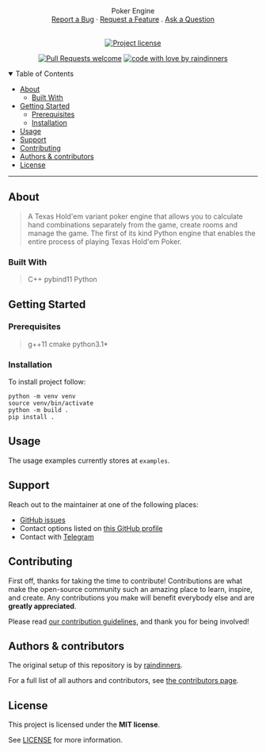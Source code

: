 <div align="center">
  Poker Engine
  <br />
  <a href="https://github.com/raindinners/pokerengine/issues/new?assignees=&labels=bug&template=01_BUG_REPORT.md&title=bug%3A+">Report a Bug</a>
  ·
  <a href="https://github.com/raindinners/pokerengine/issues/new?assignees=&labels=enhancement&template=02_FEATURE_REQUEST.md&title=feat%3A+">Request a Feature</a>
  .
  <a href="https://github.com/raindinners/pokerengine/issues/new?assignees=&labels=question&template=04_SUPPORT_QUESTION.md&title=support%3A+">Ask a Question</a>
</div>

<div align="center">
<br />

[![Project license](https://img.shields.io/github/license/raindinners/pokerengine.svg?style=flat-square)](LICENSE)

[![Pull Requests welcome](https://img.shields.io/badge/PRs-welcome-ff69b4.svg?style=flat-square)](https://github.com/raindinners/pokerengine/issues?q=is%3Aissue+is%3Aopen+label%3A%22help+wanted%22)
[![code with love by raindinners](https://img.shields.io/badge/%3C%2F%3E%20with%20%E2%99%A5%20by-raindinners-ff1414.svg?style=flat-square)](https://github.com/raindinners)

</div>

<details open="open">
<summary>Table of Contents</summary>

- [About](#about)
    - [Built With](#built-with)
- [Getting Started](#getting-started)
    - [Prerequisites](#prerequisites)
    - [Installation](#installation)
- [Usage](#usage)
- [Support](#support)
- [Contributing](#contributing)
- [Authors & contributors](#authors--contributors)
- [License](#license)

</details>

---

## About

> A Texas Hold'em variant poker engine that allows you to calculate hand combinations separately from the game, create rooms and manage the game.
> The first of its kind Python engine that enables the entire process of playing Texas Hold'em Poker.

### Built With

> C++ pybind11 Python

## Getting Started

### Prerequisites

> g++11 cmake python3.1*
### Installation

To install project follow:
```shell
python -m venv venv
source venv/bin/activate
python -m build .
pip install .
```

## Usage

The usage examples currently stores at `examples`.

## Support

Reach out to the maintainer at one of the following places:

- [GitHub issues](https://github.com/raindinners/pokerengine/issues/new?assignees=&labels=question&template=04_SUPPORT_QUESTION.md&title=support%3A+)
- Contact options listed on [this GitHub profile](https://github.com/raindinners)
- Contact with [Telegram](https://mlosu.t.me)

## Contributing

First off, thanks for taking the time to contribute! Contributions are what make the open-source community such an amazing place to learn, inspire, and create. Any contributions you make will benefit everybody else and are **greatly appreciated**.


Please read [our contribution guidelines](docs/CONTRIBUTING.md), and thank you for being involved!

## Authors & contributors

The original setup of this repository is by [raindinners](https://github.com/raindinners).

For a full list of all authors and contributors, see [the contributors page](https://github.com/raindinners/pokerengine/contributors).

## License

This project is licensed under the **MIT license**.

See [LICENSE](LICENSE) for more information.
